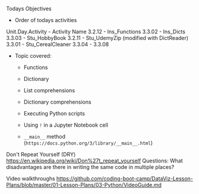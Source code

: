 Todays Objectives

* Order of todays activities 

Unit.Day.Activity - Activity Name
3.2.12 - Ins_Functions
3.3.02 - Ins_Dicts
3.3.03 - Stu_HobbyBook
3.2.11 - Stu_UdemyZip (modified with DictReader)
3.3.01 - Stu_CerealCleaner
3.3.04 - 3.3.08

* Topic covered:

    - Functions

    - Dictionary

    - List comprehensions
    - Dictionary comprehensions

    - Executing Python scripts
    - Using `!` in a Jupyter Notebook cell
    - `__main__` method (`https://docs.python.org/3/library/__main__.html`)

Don't Repeat Yourself (DRY)
https://en.wikipedia.org/wiki/Don%27t_repeat_yourself
    Questions:
    What disadvantages are there in writing the same code in multiple places?

Video walkthroughs
https://github.com/coding-boot-camp/DataViz-Lesson-Plans/blob/master/01-Lesson-Plans/03-Python/VideoGuide.md